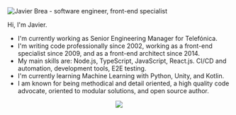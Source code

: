 <img src="https://raw.githubusercontent.com/javierbrea/javierbrea/main/assets/github-profile-header.jpg" alt="Javier Brea - software engineer, front-end specialist">

Hi, I'm Javier.

* I'm currently working as Senior Engineering Manager for Telefónica.
* I'm writing code professionally since 2002, working as a front-end specialist since 2009, and as a front-end architect since 2014.
* My main skills are: Node.js, TypeScript, JavaScript, React.js. CI/CD and automation, development tools, E2E testing.
* I'm currently learning Machine Learning with Python, Unity, and Kotlin.
* I am known for being methodical and detail oriented, a high quality code advocate, oriented to modular solutions, and open source author.

<p align="center">
  <a href="https://github.com/javierbrea">
    <img align="center" src="https://github-readme-stats.vercel.app/api?username=javierbrea&count_private=true&show_icons=true&theme=light" />
  </a>
</p>
